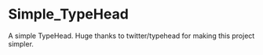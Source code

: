 # Simple_TypeHead
A simple TypeHead. Huge thanks to twitter/typehead for making this project simpler. 
